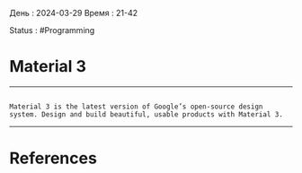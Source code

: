 День : 2024-03-29 
Время : 21-42

Status : #Programming 


# Material 3
--- 

```ad-note

Material 3 is the latest version of Google’s open-source design system. Design and build beautiful, usable products with Material 3.
```



---
# References